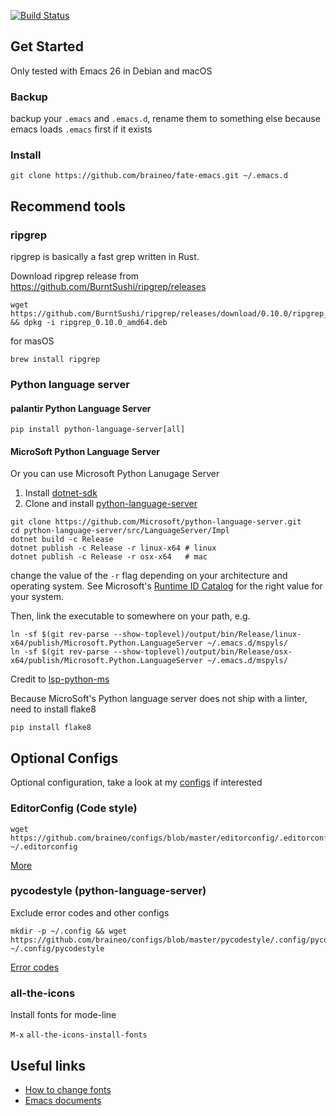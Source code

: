 [![Build Status](https://travis-ci.com/braineo/fate-emacs.svg?branch=master)](https://travis-ci.com/braineo/fate-emacs)

## Get Started

Only tested with Emacs 26 in Debian and macOS

### Backup

backup your `.emacs` and `.emacs.d`, rename them to something else because emacs loads `.emacs` first if it exists


### Install

``` shell
git clone https://github.com/braineo/fate-emacs.git ~/.emacs.d
```

## Recommend tools

### ripgrep

ripgrep is basically a fast grep written in Rust.

Download ripgrep release from https://github.com/BurntSushi/ripgrep/releases

``` shell
wget https://github.com/BurntSushi/ripgrep/releases/download/0.10.0/ripgrep_0.10.0_amd64.deb && dpkg -i ripgrep_0.10.0_amd64.deb
```

for masOS

``` shell
brew install ripgrep
```

### Python language server


#### palantir Python Language Server
``` shell
pip install python-language-server[all]
```

#### MicroSoft Python Language Server

Or you can use Microsoft Python Lanugage Server

1. Install [dotnet-sdk](https://www.microsoft.com/net/download)
2. Clone and install [python-language-server](https://github.com/Microsoft/python-language-server)

``` shell
git clone https://github.com/Microsoft/python-language-server.git
cd python-language-server/src/LanguageServer/Impl
dotnet build -c Release
dotnet publish -c Release -r linux-x64 # linux
dotnet publish -c Release -r osx-x64   # mac
```

change the value of the `-r` flag depending on your architecture and
operating system.  See Microsoft's [Runtime ID Catalog](https://docs.microsoft.com/en-us/dotnet/core/rid-catalog) for the right
value for your system.

Then, link the executable to somewhere on your path, e.g.

``` shell
ln -sf $(git rev-parse --show-toplevel)/output/bin/Release/linux-x64/publish/Microsoft.Python.LanguageServer ~/.emacs.d/mspyls/
ln -sf $(git rev-parse --show-toplevel)/output/bin/Release/osx-x64/publish/Microsoft.Python.LanguageServer ~/.emacs.d/mspyls/
```
Credit to [lsp-python-ms](https://github.com/emacs-lsp/lsp-python-ms/blob/master/README.org)

Because MicroSoft's Python language server does not ship with a linter, need to install flake8

``` shell
pip install flake8
```

## Optional Configs

Optional configuration, take a look at my [configs](https://github.com/braineo/configs) if interested

### EditorConfig (Code style)

``` shell
wget https://github.com/braineo/configs/blob/master/editorconfig/.editorconfig ~/.editorconfig
```

[More](https://editorconfig.org/)


### pycodestyle (python-language-server)

Exclude error codes and other configs

``` shell
mkdir -p ~/.config && wget https://github.com/braineo/configs/blob/master/pycodestyle/.config/pycodestyle ~/.config/pycodestyle
```

[Error codes](http://pycodestyle.pycqa.org/en/latest/intro.html#error-codes)

### all-the-icons

Install fonts for mode-line

`M-x` `all-the-icons-install-fonts`

## Useful links

* [How to change fonts](https://www.gnu.org/software/emacs/manual/html_node/emacs/Fonts.html)
* [Emacs documents](https://www.gnu.org/software/emacs/documentation.html)
